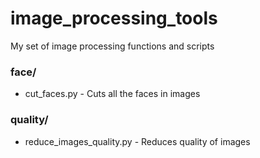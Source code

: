 # image_processing_tools
My set of image processing functions and scripts

### face/
- cut_faces.py  - Cuts all the faces in images

### quality/
- reduce_images_quality.py - Reduces quality of images